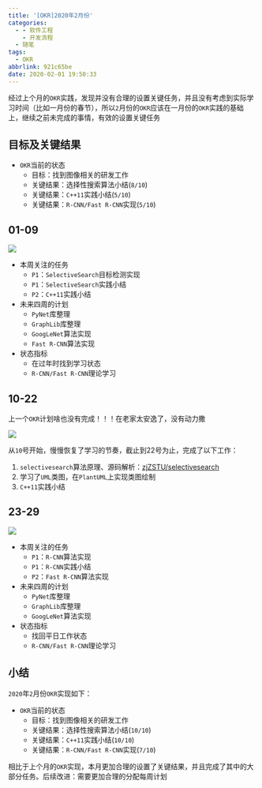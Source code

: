 ```yaml
---
title: '[OKR]2020年2月份'
categories:
  - - 软件工程
    - 开发流程
  - 随笔
tags:
  - OKR
abbrlink: 921c65be
date: 2020-02-01 19:50:33
---
```


经过上个月的`OKR`实践，发现并没有合理的设置关键任务，并且没有考虑到实际学习时间（比如一月份的春节），所以`2`月份的`OKR`应该在一月份的`OKR`实践的基础上，继续之前未完成的事情，有效的设置关键任务

## 目标及关键结果

* `OKR`当前的状态
  * 目标：找到图像相关的研发工作
  * 关键结果：选择性搜索算法小结(`8/10`)
  * 关键结果：`C++11`实践小结(`5/10`)
  * 关键结果：`R-CNN/Fast R-CNN`实现(`5/10`)

## 01-09

![](/okr/2020-2/2020-02-01-09.png)

* 本周关注的任务
  * `P1`：`SelectiveSearch`目标检测实现
  * `P1`：`SelectiveSearch`实践小结
  * `P2`：`C++11`实践小结
* 未来四周的计划
  * `PyNet`库整理
  * `GraphLib`库整理
  * `GoogLeNet`算法实现
  * `Fast R-CNN`算法实现
* 状态指标
  * 在过年时找到学习状态
  * `R-CNN/Fast R-CNN`理论学习

## 10-22

上一个`OKR`计划啥也没有完成！！！在老家太安逸了，没有动力撒 

![](/okr/2020-2/sad-cry.svg)

从`10`号开始，慢慢恢复了学习的节奏，截止到22号为止，完成了以下工作：

1. `selectivesearch`算法原理、源码解析：[zjZSTU/selectivesearch](https://github.com/zjZSTU/selectivesearch)
2. 学习了`UML`类图，在`PlantUML`上实现类图绘制
3. `C++11`实践小结

## 23-29

![](/okr/2020-2/2020-02-23-29.png)

* 本周关注的任务
  * `P1`：`R-CNN`算法实现
  * `P1`：`R-CNN`实践小结
  * `P2`：`Fast R-CNN`算法实现
* 未来四周的计划
  * `PyNet`库整理
  * `GraphLib`库整理
  * `GoogLeNet`算法实现
* 状态指标
  * 找回平日工作状态
  * `R-CNN/Fast R-CNN`理论学习

## 小结

`2020`年`2`月份`OKR`实现如下：

* `OKR`当前的状态
  * 目标：找到图像相关的研发工作
  * 关键结果：选择性搜索算法小结(`10/10`)
  * 关键结果：`C++11`实践小结(`10/10`)
  * 关键结果：`R-CNN/Fast R-CNN`实现(`7/10`)

相比于上个月的`OKR`实现，本月更加合理的设置了关键结果，并且完成了其中的大部分任务。后续改进：需要更加合理的分配每周计划